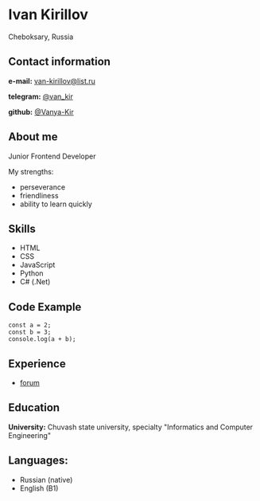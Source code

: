 # Ivan Kirillov

Cheboksary, Russia

## Contact information

**e-mail:** van-kirillov@list.ru

**telegram:** [@van_kir](https://t-do.ru/van_kir)

**github:** [@Vanya-Kir](https://github.com/Vanya-Kir)

## About me

Junior Frontend Developer

My strengths:

-   perseverance
-   friendliness
-   ability to learn quickly

## Skills

-   HTML
-   CSS
-   JavaScript
-   Python
-   C# (.Net)

## Code Example

```
const a = 2;
const b = 3;
console.log(a + b);
```

## Experience

-   [forum](https://github.com/mzkntv/forum)

## Education

**University:** Chuvash state university, specialty "Informatics and Computer Engineering"

## Languages:

-   Russian (native)
-   English (B1)
